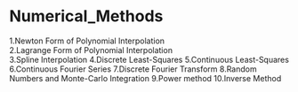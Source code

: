 # Numerical_Methods
1.Newton Form of Polynomial Interpolation  
2.Lagrange Form of Polynomial Interpolation  
3.Spline Interpolation 
4.Discrete Least-Squares 
5.Continuous Least-Squares 
6.Continuous Fourier Series 
7.Discrete Fourier Transform 
8.Random Numbers and Monte-Carlo Integration 
9.Power method 
10.Inverse Method

